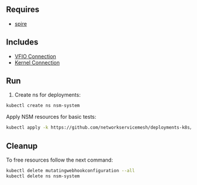 ## Requires

- [spire](../spire)

## Includes

- [VFIO Connection](../use-cases/Vfio2Noop)
- [Kernel Connection](../use-cases/SriovKernel2Noop)

## Run

1. Create ns for deployments:
```bash
kubectl create ns nsm-system
```

Apply NSM resources for basic tests:
```bash
kubectl apply -k https://github.com/networkservicemesh/deployments-k8s/examples/sriov?ref=b146b180c75096a8d1f2daedc0d8005abfe05cdf
```

## Cleanup

To free resources follow the next command:
```bash
kubectl delete mutatingwebhookconfiguration --all
kubectl delete ns nsm-system
```
